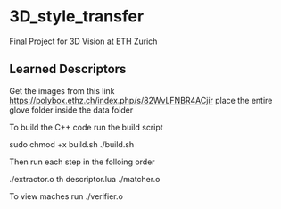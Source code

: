 # 3D_style_transfer
Final Project for 3D Vision at ETH Zurich


## Learned Descriptors

Get the images from this link https://polybox.ethz.ch/index.php/s/82WvLFNBR4ACjir
place the entire glove folder inside the data folder

To build the C++ code run the build script

sudo chmod +x build.sh
./build.sh

Then run each step in the folloing order

./extractor.o
th descriptor.lua
./matcher.o

To view maches run
./verifier.o